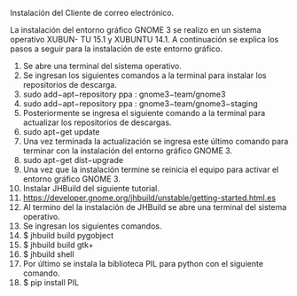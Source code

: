 Instalación del Cliente de correo electrónico.

La instalación del entorno gráfico GNOME 3 se realizo en un sistema operativo XUBUN-
TU 15.1 y XUBUNTU 14.1. A continuación se explica los pasos a seguir para la instalación
de este entorno gráfico.

1. Se abre una terminal del sistema operativo.
2. Se ingresan los siguientes comandos a la terminal para instalar los repositorios de descarga.
  1. sudo add−apt−repository ppa : gnome3−team/gnome3
  2. sudo add−apt−repository ppa : gnome3−team/gnome3−staging
3. Posteriormente se ingresa el siguiente comando a la terminal para actualizar los repositorios de descargas.
  1. sudo apt−get update
4. Una vez terminada la actualización se ingresa este último comando para terminar con la instalación del entorno gráfico GNOME 3.
  1. sudo apt−get dist−upgrade
5. Una vez que la instalación termine se reinicia el equipo para activar el entorno gráfico GNOME 3.
6. Instalar JHBuild del siguiente tutorial.
  1. https://developer.gnome.org/jhbuild/unstable/getting-started.html.es
7. Al termino del la instalación de JHBuild se abre una terminal del sistema operativo.
8. Se ingresan los siguientes comandos.
  1. $ jhbuild build pygobject
  2. $ jhbuild build gtk+
  3. $ jhbuild shell
9. Por último se instala la biblioteca PIL para python con el siguiente comando.
  1. $ pip install PIL
